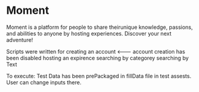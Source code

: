 # Moment 
Moment is a platform for people to share theirunique knowledge, passions, and abilities to anyone by hosting experiences. 
Discover your next adventure!

Scripts were written for 
creating an account  <--- account creation has been disabled
hosting an expirence
searching by categorey
searching by Text

To execute: Test Data has been prePackaged in fillData file in test assests. User can change inputs there.
